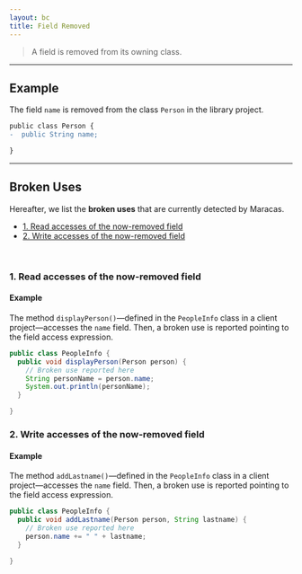 ```yaml
---
layout: bc
title: Field Removed
---
```


> A field is removed from its owning class.

---

## Example
The field `name` is removed from the class `Person` in the library project.

```diff
public class Person {
-  public String name;

}
```
---

## Broken Uses
Hereafter, we list the **broken uses** that are currently detected by Maracas.   

- [1. Read accesses of the now-removed field](#case-1)
- [2. Write accesses of the now-removed field](#case-2)

<br>

### 1. Read accesses of the now-removed field <a name="case-1"></a>
#### Example

The method `displayPerson()`—defined in the `PeopleInfo` class in a client project—accesses the `name` field.
Then, a broken use is reported pointing to the field access expression.

```java
public class PeopleInfo {
  public void displayPerson(Person person) {
    // Broken use reported here
    String personName = person.name;
    System.out.println(personName);
  }

}
```


### 2. Write accesses of the now-removed field <a name="case-2"></a>
#### Example
The method `addLastname()`—defined in the `PeopleInfo` class in a client project—accesses the `name` field.
Then, a broken use is reported pointing to the field access expression.

```java
public class PeopleInfo {
  public void addLastname(Person person, String lastname) {
    // Broken use reported here
    person.name += " " + lastname;
  }

}
```
